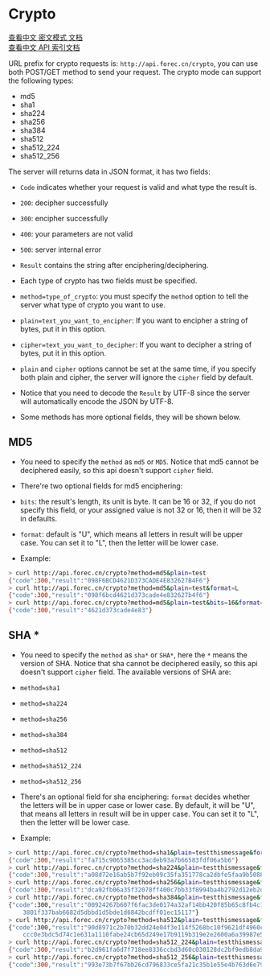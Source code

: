 # Crypto

[查看中文 密文模式 文档](http://blog.forec.cn/apis/crypto.html)   
[查看中文 API 索引文档](http://blog.forec.cn/apis/index.html)

URL prefix for crypto requests is: `http://api.forec.cn/crypto`, you can use both POST/GET method to send your request.
The crypto mode can support the following types:
 * md5
 * sha1
 * sha224
 * sha256
 * sha384
 * sha512
 * sha512_224
 * sha512_256

The server will returns data in JSON format, it has two fields:
* `Code` indicates whether your request is valid and what type the result is.  
 * `200`: decipher successfully  
 * `300`: encipher successfully  
 * `400`: your parameters are not valid  
 * `500`: server internal error  

* `Result` contains the string after enciphering/deciphering.  
* Each type of crypto has two fields must be specified.  
 * `method=type_of_crypto`: you must specify the `method` option to tell the server what type of crypto you want to use.
 * `plain=text_you_want_to_encipher`: If you want to encipher a string of bytes, put it in this option.
 * `cipher=text_you_want_to_decipher`: If you want to decipher a string of bytes, put it in this option.
 * `plain` and `cipher` options cannot be set at the same time, if you specify both plain and cipher, the server will ignore the `cipher` field by default.

* Notice that you need to decode the `Result` by UTF-8 since the server will automatically encode the JSON by UTF-8.
* Some methods has more optional fields, they will be shown below.

## MD5
* You need to specify the `method` as `md5` or `MD5`. Notice that md5 cannot be deciphered easily, so this api doesn't support `cipher` field.   
* There're two optional fields for md5 enciphering:
 * `bits`: the result's length, its unit is byte. It can be 16 or 32, if you do not specify this field, or your assigned value is not 32 or 16, then it will be 32 in defaults.
 * `format`: default is "U", which means all letters in result will be upper case. You can set it to "L", then the letter will be lower case.

* Example:
```bash
> curl http://api.forec.cn/crypto?method=md5&plain=test
{"code":300,"result":"098F6BCD4621D373CADE4E832627B4F6"}
> curl http://api.forec.cn/crypto?method=md5&plain=test&format=L
{"code":300,"result":"098f6bcd4621d373cade4e832627b4f6"}
> curl http://api.forec.cn/crypto?method=md5&plain=test&bits=16&format=L
{"code":300,"result":"4621d373cade4e83"}
```

## SHA *
* You need to specify the `method` as `sha*` or `SHA*`, here the `*` means the version of SHA. Notice that sha cannot be deciphered easily, so this api doesn't support `cipher` field. The available versions of SHA are:
 * `method=sha1`
 * `method=sha224`
 * `method=sha256`
 * `method=sha384`
 * `method=sha512`
 * `method=sha512_224`
 * `method=sha512_256`

* There's an optional field for sha enciphering: `format` decides whether the letters will be in upper case or lower case. By default, it will be "U", that means all letters in result will be in upper case. You can set it to "L", then the letter will be lower case.
* Example:
```bash
> curl http://api.forec.cn/crypto?method=sha1&plain=testthismessage&format=L
{"code":300,"result":"fa715c9065385cc3acdeb93a7b66583fdf06a5b6"}
> curl http://api.forec.cn/crypto?method=sha224&plain=testthismessage&format=L
{"code":300,"result":"a08d72e16ab5b7f92eb09c35fa351778ca2dbfe5faa9b5088d8ef421"}
> curl http://api.forec.cn/crypto?method=sha256&plain=testthismessage&format=L
{"code":300,"result":"dca92fb06a35f32078ff400c7bb33f8994ba4b2792d12eb2de4507096ae80b08"}
> curl http://api.forec.cn/crypto?method=sha384&plain=testthismessage&format=L
{"code":300,"result":"00924267b607f6fac3de0174a32af14bb420f85b65c8fb4c1
    3801f337bab6682d5dbbd1d5bde1d6842bcdff01ec15117"}
> curl http://api.forec.cn/crypto?method=sha512&plain=testthismessage&format=L
{"code":300,"result":"90d8971c2b70b32dd24e04f3e114f5268bc10f9621df4960c
    ccc0e3bdc5d74c1e631a1110fabe24cb65d249e17b9119b319e2e2600a6a39987e576c5d86e8dde"}
> curl http://api.forec.cn/crypto?method=sha512_224&plain=testthismessage&format=L
{"code":300,"result":"b2d961fa6d7f718ee8336ccbd3d60c030128dc2bf9edb8da92afdbb1"}
> curl http://api.forec.cn/crypto?method=sha512_256&plain=testthismessage&format=L
{"code":300,"result":"993e73b7f67bb26cd796833ce5fa21c35b1e55e4b763d6e7982f33cf0fcac593"}
```